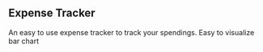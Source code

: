 ## Expense Tracker
An easy to use expense tracker to track your spendings.
Easy to visualize bar chart